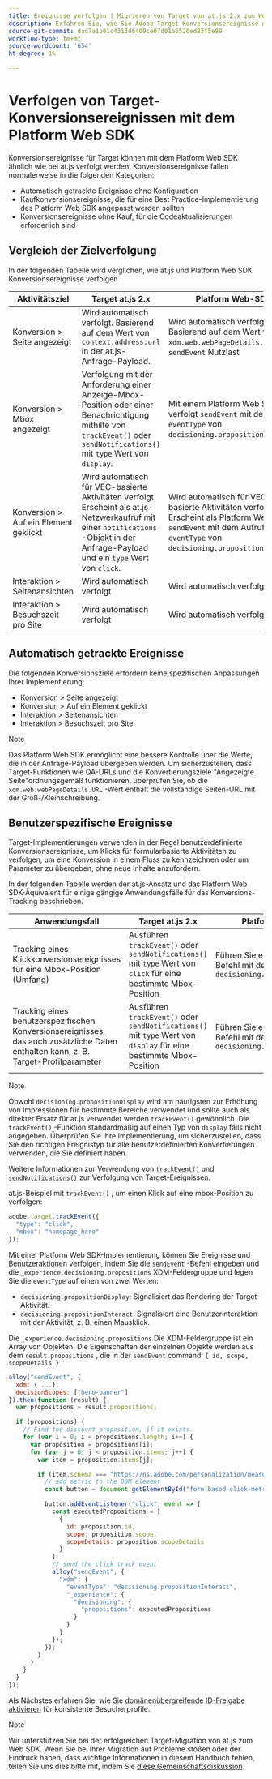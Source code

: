 ```yaml
---
title: Ereignisse verfolgen | Migrieren von Target von at.js 2.x zum Web SDK
description: Erfahren Sie, wie Sie Adobe Target-Konversionsereignisse mithilfe des Experience Platform Web SDK verfolgen.
source-git-commit: dad7a1b01c4313d6409ce07d01a6520ed83f5e89
workflow-type: tm+mt
source-wordcount: '654'
ht-degree: 1%

---
```



# Verfolgen von Target-Konversionsereignissen mit dem Platform Web SDK

Konversionsereignisse für Target können mit dem Platform Web SDK ähnlich wie bei at.js verfolgt werden. Konversionsereignisse fallen normalerweise in die folgenden Kategorien:

* Automatisch getrackte Ereignisse ohne Konfiguration
* Kaufkonversionsereignisse, die für eine Best Practice-Implementierung des Platform Web SDK angepasst werden sollten
* Konversionsereignisse ohne Kauf, für die Codeaktualisierungen erforderlich sind

## Vergleich der Zielverfolgung

In der folgenden Tabelle wird verglichen, wie at.js und Platform Web SDK Konversionsereignisse verfolgen

| Aktivitätsziel | Target at.js 2.x | Platform Web-SDK |
|---|---|---|
| Konversion > Seite angezeigt | Wird automatisch verfolgt. Basierend auf dem Wert von `context.address.url` in der at.js-Anfrage-Payload. | Wird automatisch verfolgt. Basierend auf dem Wert von `xdm.web.webPageDetails.URL` im `sendEvent` Nutzlast |
| Konversion > Mbox angezeigt | Verfolgung mit der Anforderung einer Anzeige-Mbox-Position oder einer Benachrichtigung mithilfe von `trackEvent()` oder `sendNotifications()` mit `type` Wert von `display`. | Mit einem Platform Web SDK verfolgt `sendEvent` mit dem Aufruf `eventType` von `decisioning.propositionDisplay`. |
| Konversion > Auf ein Element geklickt | Wird automatisch für VEC-basierte Aktivitäten verfolgt. Erscheint als at.js-Netzwerkaufruf mit einer `notifications` -Objekt in der Anfrage-Payload und ein `type` Wert von `click`. | Wird automatisch für VEC-basierte Aktivitäten verfolgt. Erscheint als Platform Web SDK `sendEvent` mit dem Aufruf `eventType` von `decisioning.propositionInteract`. |
| Interaktion > Seitenansichten | Wird automatisch verfolgt | Wird automatisch verfolgt |
| Interaktion > Besuchszeit pro Site | Wird automatisch verfolgt | Wird automatisch verfolgt |

<!--
| Revenue > RPV, AOV, or Total Sales | Tracked based on the `orderTotal` parameter values for the specified mbox(es) | Tracked based on the `xdm.commerce.order.priceTotal` values. Its best to use the "any mbox" option in the goal setup. |
| Revenue > Orders | Tracked based on the unique `orderId` parameter values for the specified mbox(es) | Tracked based on the unique values for `xdm.commerce.order.purchaseID`. Its best to use the "any mbox" option in the goal setup. |
| Engagement > Custom Scoring | Tracked with the `mboxPageValue` parameter. Refer to the [dedicated documentation](https://experienceleague.adobe.com/docs/target/using/activities/success-metrics/capture-score.html) for more details. | Tracked with `data.__adobe.target.mboxPageValue` in the `sendEvent` payload |
-->

## Automatisch getrackte Ereignisse

Die folgenden Konversionsziele erfordern keine spezifischen Anpassungen Ihrer Implementierung:

* Konversion > Seite angezeigt
* Konversion > Auf ein Element geklickt
* Interaktion > Seitenansichten
* Interaktion > Besuchszeit pro Site

>[!NOTE]
>
>Das Platform Web SDK ermöglicht eine bessere Kontrolle über die Werte, die in der Anfrage-Payload übergeben werden. Um sicherzustellen, dass Target-Funktionen wie QA-URLs und die Konvertierungsziele &quot;Angezeigte Seite&quot;ordnungsgemäß funktionieren, überprüfen Sie, ob die `xdm.web.webPageDetails.URL` -Wert enthält die vollständige Seiten-URL mit der Groß-/Kleinschreibung.

<!--
## Purchase conversion events

The following conversion goals are based on the order details information passed in the Platform Web SDK `sendEvent` payload:

* Revenue > Revenue per Visit (RPV)
* Revenue > Average Order Value (AOV)
* Revenue > Total Sales
* Revenue > Orders

Target at.js implementations typically use an order confirmation mbox with the `trackEvent()` or `sendNotifications()` functions to pass the order ID, order total, and a list of product IDs purchased. These methods are specific to Target.

The Platform Web SDK is a shared library for all Adobe applications and you may have other applications such as Adobe Analytics to consider. Because of this shared nature, its best send a single order confirmation call using the appropriate commerce XDM field group.

For more information and an example, refer to the tutorial section about [sending purchase parameters to Target](send-parameters.md#purchase-parameters). 
-->

## Benutzerspezifische Ereignisse

Target-Implementierungen verwenden in der Regel benutzerdefinierte Konversionsereignisse, um Klicks für formularbasierte Aktivitäten zu verfolgen, um eine Konversion in einem Fluss zu kennzeichnen oder um Parameter zu übergeben, ohne neue Inhalte anzufordern.

In der folgenden Tabelle werden der at.js-Ansatz und das Platform Web SDK-Äquivalent für einige gängige Anwendungsfälle für das Konversions-Tracking beschrieben.

| Anwendungsfall | Target at.js 2.x | Platform Web-SDK |
|---|---|---|
| Tracking eines Klickkonversionsereignisses für eine Mbox-Position (Umfang) | Ausführen `trackEvent()` oder `sendNotifications()` mit `type` Wert von `click` für eine bestimmte Mbox-Position | Führen Sie einen `sendEvent` -Befehl mit dem Ereignistyp `decisioning.propositionInteract` |
| Tracking eines benutzerspezifischen Konversionsereignisses, das auch zusätzliche Daten enthalten kann, z. B. Target-Profilparameter | Ausführen `trackEvent()` oder `sendNotifications()` mit `type` Wert von `display` für eine bestimmte Mbox-Position | Führen Sie einen `sendEvent` -Befehl mit dem Ereignistyp `decisioning.propositionDisplay` |

>[!NOTE]
>
>Obwohl `decisioning.propositionDisplay` wird am häufigsten zur Erhöhung von Impressionen für bestimmte Bereiche verwendet und sollte auch als direkter Ersatz für at.js verwendet werden `trackEvent()` gewöhnlich. Die `trackEvent()` -Funktion standardmäßig auf einen Typ von `display` falls nicht angegeben. Überprüfen Sie Ihre Implementierung, um sicherzustellen, dass Sie den richtigen Ereignistyp für alle benutzerdefinierten Konvertierungen verwenden, die Sie definiert haben.

Weitere Informationen zur Verwendung von [`trackEvent()`](https://developer.adobe.com/target/implement/client-side/atjs/atjs-functions/adobe-target-trackevent/) und [`sendNotifications()`](https://developer.adobe.com/target/implement/client-side/atjs/atjs-functions/adobe-target-sendnotifications-atjs-21/) zur Verfolgung von Target-Ereignissen.

at.js-Beispiel mit `trackEvent()` , um einen Klick auf eine mbox-Position zu verfolgen:

```JavaScript
adobe.target.trackEvent({
  "type": "click",
  "mbox": "homepage_hero"
});
```

Mit einer Platform Web SDK-Implementierung können Sie Ereignisse und Benutzeraktionen verfolgen, indem Sie die `sendEvent` -Befehl eingeben und die `_experience.decisioning.propositions` XDM-Feldergruppe und legen Sie die `eventType` auf einen von zwei Werten:

* `decisioning.propositionDisplay`: Signalisiert das Rendering der Target-Aktivität.
* `decisioning.propositionInteract`: Signalisiert eine Benutzerinteraktion mit der Aktivität, z. B. einen Mausklick.

Die `_experience.decisioning.propositions` Die XDM-Feldergruppe ist ein Array von Objekten. Die Eigenschaften der einzelnen Objekte werden aus dem `result.propositions` , die in der `sendEvent` command: `{ id, scope, scopeDetails }`

```JavaScript
alloy("sendEvent", {
  xdm: { ...},
  decisionScopes: ["hero-banner"]
}).then(function (result) {
  var propositions = result.propositions;

  if (propositions) {
    // Find the discount proposition, if it exists.
    for (var i = 0; i < propositions.length; i++) {
      var proposition = propositions[i];
      for (var j = 0; j < proposition.items; j++) {
        var item = proposition.items[j];

        if (item.schema === "https://ns.adobe.com/personalization/measurement") {
          // add metric to the DOM element
          const button = document.getElementById("form-based-click-metric");

          button.addEventListener("click", event => {
            const executedPropositions = [
              {
                id: proposition.id,
                scope: proposition.scope,
                scopeDetails: proposition.scopeDetails
              }
            ];
            // send the click track event
            alloy("sendEvent", {
              "xdm": {
                "eventType": "decisioning.propositionInteract",
                "_experience": {
                  "decisioning": {
                    "propositions": executedPropositions
                  }
                }
              }
            });
          });
        }
      }
    }
  }
});
```

Als Nächstes erfahren Sie, wie Sie [domänenübergreifende ID-Freigabe aktivieren](cross-domain.md) für konsistente Besucherprofile.

>[!NOTE]
>
>Wir unterstützen Sie bei der erfolgreichen Target-Migration von at.js zum Web SDK. Wenn Sie bei Ihrer Migration auf Probleme stoßen oder der Eindruck haben, dass wichtige Informationen in diesem Handbuch fehlen, teilen Sie uns dies bitte mit, indem Sie [diese Gemeinschaftsdiskussion](https://experienceleaguecommunities.adobe.com/t5/adobe-experience-platform-launch/tutorial-discussion-implement-adobe-experience-cloud-with-web/td-p/444996).